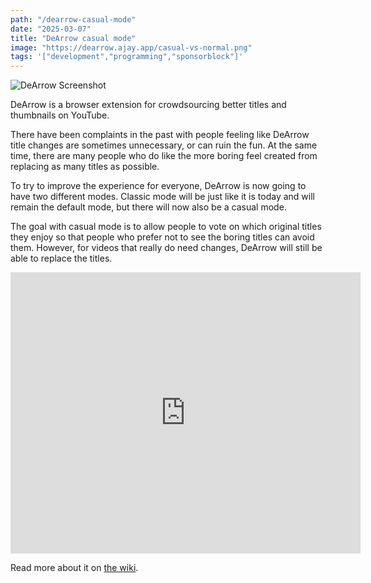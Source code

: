 ```yaml
---
path: "/dearrow-casual-mode"
date: "2025-03-07"
title: "DeArrow casual mode"
image: "https://dearrow.ajay.app/casual-vs-normal.png"
tags: '["development","programming","sponsorblock"]'
---
```


![DeArrow Screenshot](https://dearrow.ajay.app/casual-vs-normal.png)

DeArrow is a browser extension for crowdsourcing better titles and thumbnails on YouTube.

There have been complaints in the past with people feeling like DeArrow title changes are sometimes unnecessary, or can ruin the fun. At the same time, there are many people who do like the more boring feel created from replacing as many titles as possible.

To try to improve the experience for everyone, DeArrow is now going to have two different modes. Classic mode will be just like it is today and will remain the default mode, but there will now also be a casual mode.

The goal with casual mode is to allow people to vote on which original titles they enjoy so that people who prefer not to see the boring titles can avoid them. However, for videos that really do need changes, DeArrow will still be able to replace the titles.

<iframe width="560" height="450" src="https://www.youtube-nocookie.com/embed/O3JGEDdB6Hc?modestbranding=1&rel=0" title="Demo Video"
    frameborder="0" allow="autoplay; clipboard-write; encrypted-media; picture-in-picture"
    allowfullscreen>
</iframe>

Read more about it on [the wiki](https://wiki.sponsor.ajay.app/w/DeArrow/Casual_mode).